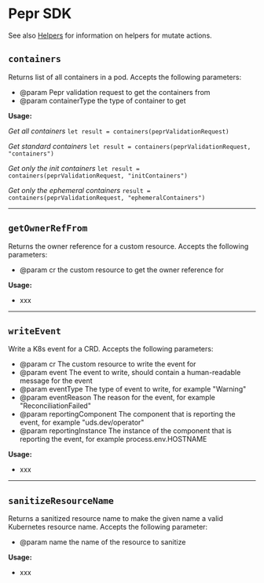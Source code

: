 # Pepr SDK

See also [Helpers](./030_actions/010_mutate.md) for information on helpers for mutate actions.

## `containers`

Returns list of all containers in a pod. Accepts the following parameters:

- @param Pepr validation request to get the containers from
- @param containerType the type of container to get

**Usage:**

_Get all containers_
`let result = containers(peprValidationRequest)`

_Get standard containers_
`let result = containers(peprValidationRequest, "containers")`

_Get only the init containers_
`let result = containers(peprValidationRequest, "initContainers")`

_Get only the ephemeral containers_
`result = containers(peprValidationRequest, "ephemeralContainers")`

---

## `getOwnerRefFrom`

Returns the owner reference for a custom resource. Accepts the following parameters:

- @param cr the custom resource to get the owner reference for

**Usage:**

- xxx

---

## `writeEvent`

Write a K8s event for a CRD. Accepts the following parameters:

- @param cr The custom resource to write the event for
- @param event The event to write, should contain a human-readable message for the event
- @param eventType The type of event to write, for example "Warning"
- @param eventReason The reason for the event, for example "ReconciliationFailed"
- @param reportingComponent The component that is reporting the event, for example "uds.dev/operator"
- @param reportingInstance The instance of the component that is reporting the event, for example process.env.HOSTNAME

**Usage:**

- xxx

---

## `sanitizeResourceName`

Returns a sanitized resource name to make the given name a valid Kubernetes resource name. Accepts the following parameter:

- @param name the name of the resource to sanitize

**Usage:**

- xxx
